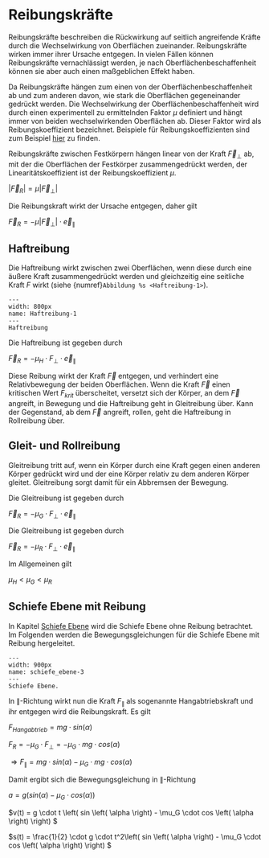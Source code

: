 # Reibungskräfte

Reibungskräfte beschreiben die Rückwirkung auf seitlich angreifende Kräfte durch die Wechselwirkung von Oberflächen zueinander. Reibungskräfte wirken immer ihrer Ursache entgegen.
In vielen Fällen können Reibungskräfte vernachlässigt werden, je nach Oberflächenbeschaffenheit können sie aber auch einen maßgeblichen Effekt haben. 

Da Reibungskräfte hängen zum einen von der Oberflächenbeschaffenheit ab und zum anderen davon, wie stark die Oberflächen gegeneinander gedrückt werden. Die Wechselwirkung der Oberflächenbeschaffenheit wird durch einen experimentell zu ermittelnden Faktor $\mu$ definiert und hängt immer von beiden wechselwirkenden Oberflächen ab. Dieser Faktor wird als Reibungskoeffizient bezeichnet. Beispiele für Reibungskoeffizienten sind zum Beispiel [hier](https://de.wikipedia.org/wiki/Reibungskoeffizient) zu finden. 

Reibungskräfte zwischen Festkörpern hängen linear von der Kraft $\vec{F}_\perp$ ab, mit der die Oberflächen der Festkörper zusammengedrückt werden, der Linearitätskoeffizient ist der Reibungskoeffizient $\mu$. 

$\left| \vec{F}_R \right| = \mu \left| \vec{F}_\perp \right|$

Die Reibungskraft wirkt der Ursache entgegen, daher gilt

$\vec{F}_R = - \mu \left| \vec{F}_\perp \right| \cdot \vec{e}_\parallel$

## Haftreibung

Die Haftreibung wirkt zwischen zwei Oberflächen, wenn diese durch eine äußere Kraft zusammengedrückt werden und gleichzeitig eine seitliche Kraft $F$ wirkt (siehe {numref}`Abbildung %s <Haftreibung-1>`). 

```{figure} Bilder/Haftreibung.png
---
width: 800px
name: Haftreibung-1
---
Haftreibung
 ```

 Die Haftreibung ist gegeben durch

 $\vec{F}_R = - \mu_H \cdot F_\perp \cdot \vec{e}_\parallel$ 

 Diese Reibung wirkt der Kraft $\vec{F}$ entgegen, und verhindert eine Relativbewegung der beiden Oberflächen. Wenn die Kraft $\vec{F}$ einen kritischen Wert $F_{krit}$ überscheitet, versetzt sich der Körper, an dem $\vec{F}$ angreift, in Bewegung und die Haftreibung geht in Gleitreibung über. Kann der Gegenstand, ab dem $\vec{F}$ angreift, rollen, geht die Haftreibung in Rollreibung über. 

## Gleit- und Rollreibung

Gleitreibung tritt auf, wenn ein Körper durch eine Kraft gegen einen anderen Körper gedrückt wird und der eine Körper relativ zu dem anderen Körper gleitet. Gleitreibung sorgt damit für ein Abbremsen der Bewegung.

Die Gleitreibung ist gegeben durch

 $\vec{F}_R = - \mu_G \cdot F_\perp \cdot \vec{e}_\parallel$ 

Die Gleitreibung ist gegeben durch

 $\vec{F}_R = - \mu_R \cdot F_\perp \cdot \vec{e}_\parallel$

 Im Allgemeinen gilt

 $\mu_H < \mu_G < \mu_R$

## Schiefe Ebene mit Reibung

In Kapitel [Schiefe Ebene](kinetik.html#schiefe-ebene) wird die Schiefe Ebene ohne Reibung betrachtet. Im Folgenden werden die Bewegungsgleichungen für die Schiefe Ebene mit Reibung hergeleitet. 

```{figure} Bilder/schiefe_ebene.png
---
width: 900px
name: schiefe_ebene-3
---
Schiefe Ebene. 
 ```

In $\parallel$-Richtung wirkt nun die Kraft $F_\parallel$ als sogenannte Hangabtriebskraft und ihr entgegen wird die Reibungskraft. Es gilt

$F_{Hangabtrieb} = mg \cdot sin \left( \alpha \right)$

$F_R = - \mu_G \cdot F_\perp = - \mu_G \cdot mg \cdot cos \left( \alpha \right)$

$\Rightarrow F_\parallel = mg \cdot sin \left( \alpha \right) - \mu_G \cdot mg \cdot cos \left( \alpha \right)$

Damit ergibt sich die Bewegungsgleichung in $\parallel$-Richtung

$a = g \left( sin \left( \alpha \right) - \mu_G \cdot cos \left( \alpha \right) \right)$

$v(t) = g \cdot t \left( sin \left( \alpha \right) - \mu_G \cdot cos \left( \alpha \right) \right) $

$s(t) = \frac{1}{2} \cdot g \cdot t^2\left( sin \left( \alpha \right) - \mu_G \cdot cos \left( \alpha \right) \right) $
